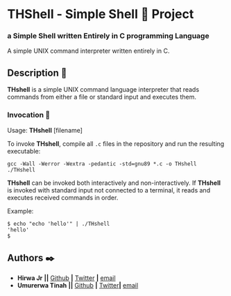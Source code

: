 # **THShell** - Simple Shell :shell: Project

### a Simple Shell written Entirely in C programming Language
A simple UNIX command interpreter written entirely in C.

## Description :speech_balloon:

**THshell** is a simple UNIX command language interpreter that reads commands from either a file or standard input and executes them.

### Invocation :rocket:

Usage: **THshell** [filename]

To invoke **THshell**, compile all `.c` files in the repository and run the resulting executable:

```
gcc -Wall -Werror -Wextra -pedantic -std=gnu89 *.c -o THshell
./THshell
```

**THshell** can be invoked both interactively and non-interactively. If **THshell** is invoked with standard input not connected to a terminal, it reads and executes received commands in order.

Example:
```
$ echo "echo 'hello'" | ./THshell
'hello'
$
```

## Authors :black_nib:

* **Hirwa Jr** **||** [Github](https://github.com/HIRWA13) **|** [Twitter](https://twitter.com/itshirwa) **|** [email](tinahumu@gmail.com)  
* **Umurerwa Tinah** **||** [Github](https://github.com/tinahumu) **|** [Twitter](https://twitter.com/umurerwatinah)**|** [email](tinahum@gmail.com)


